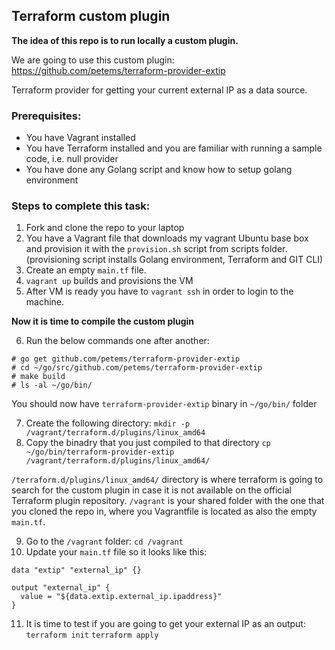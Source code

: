 ## Terraform custom plugin

**The idea of this repo is to run locally a custom plugin.**

We are going to use this custom plugin:
https://github.com/petems/terraform-provider-extip

Terraform provider for getting your current external IP as a data source.

### Prerequisites:

- You have Vagrant installed
- You have Terraform installed and you are familiar with running a sample code, i.e. null provider
- You have done any Golang script and know how to setup golang environment

### Steps to complete this task:

1. Fork and clone the repo to your laptop
2. You have a Vagrant file that downloads my vagrant Ubuntu base box and provision it with the `provision.sh` script from scripts folder. (provisioning script installs Golang environment, Terraform and GIT CLI)
3. Create an empty `main.tf` file.
4. `vagrant up` builds and provisions the VM
5. After VM is ready you have to `vagrant ssh` in order to login to the machine.

**Now it is time to compile the custom plugin**

6. Run the below commands one after another:

```
# go get github.com/petems/terraform-provider-extip
# cd ~/go/src/github.com/petems/terraform-provider-extip
# make build
# ls -al ~/go/bin/
```

You should now have `terraform-provider-extip` binary in `~/go/bin/` folder

7. Create the following directory:
`mkdir -p /vagrant/terraform.d/plugins/linux_amd64`
8. Copy the binadry that you just compiled to that directory
`cp ~/go/bin/terraform-provider-extip /vagrant/terraform.d/plugins/linux_amd64/`

`/terraform.d/plugins/linux_amd64/` directory is where terraform is going to search for the custom plugin in case it is not available on the official Terraform plugin repository.
`/vagrant` is your shared folder with the one that you cloned the repo in, where you Vagrantfile is located as also the empty `main.tf`.

9. Go to the `/vagrant` folder: `cd /vagrant`
10. Update your `main.tf` file so it looks like this:

```
data "extip" "external_ip" {}

output "external_ip" {
  value = "${data.extip.external_ip.ipaddress}"
}
```
11. It is time to test if you are going to get your external IP as an output:
`terraform init`
`terraform apply`
